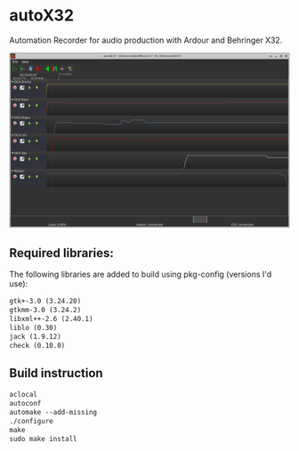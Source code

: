 # autoX32
Automation Recorder for audio production with Ardour and Behringer X32.

![screenshot.png](/screenshot.png?raw=true)

## Required libraries:
    
The following libraries are added to build using pkg-config (versions I'd use):

    gtk+-3.0 (3.24.20)
    gtkmm-3.0 (3.24.2)
    libxml++-2.6 (2.40.1)
    liblo (0.30)
    jack (1.9.12)    
    check (0.10.0)

## Build instruction

    aclocal
    autoconf
    automake --add-missing
    ./configure
    make
    sudo make install

    